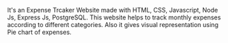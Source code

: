 It's an Expense Trcaker Website made with HTML, CSS, Javascript, Node Js, Express Js, PostgreSQL. This website helps to track monthly expenses according to different categories. Also it gives visual representation using Pie chart of expenses.
